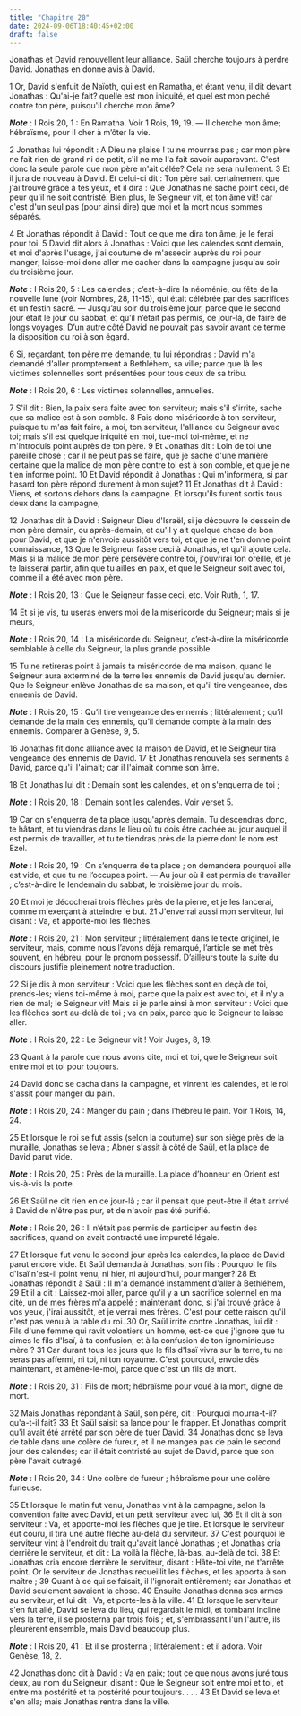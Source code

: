 ```yaml
---
title: "Chapitre 20"
date: 2024-09-06T18:40:45+02:00
draft: false
---
```



Jonathas et David renouvellent leur alliance.
Saül cherche toujours à perdre David.
Jonathas en donne avis à David.


1 Or, David s'enfuit de Naïoth, qui est en Ramatha, et étant venu, il dit devant Jonathas : Qu'ai-je fait? quelle est mon iniquité, et quel est mon péché contre ton père, puisqu'il cherche mon âme?

***Note*** :  I Rois 20, 1 : En Ramatha. Voir 1 Rois, 19, 19. ― Il cherche mon âme; hébraïsme, pour il cher à m’ôter la vie.

2 Jonathas lui répondit : A Dieu ne plaise ! tu ne mourras pas ; car mon père ne fait rien de grand ni de petit, s'il ne me l'a fait savoir auparavant. C'est donc la seule parole que mon père m'ait célée? Cela ne sera nullement. 3 Et il jura de nouveau à David. Et celui-ci dit : Ton père sait certainement que j'ai trouvé grâce à tes yeux, et il dira : Que Jonathas ne sache point ceci, de peur qu'il ne soit contristé. Bien plus, le Seigneur vit, et ton âme vit! car c'est d'un seul pas (pour ainsi dire) que moi et la mort nous sommes séparés.


4 Et Jonathas répondit à David : Tout ce que me dira ton âme, je le ferai pour toi. 5 David dit alors à Jonathas : Voici que les calendes sont demain, et moi d'après l'usage, j'ai coutume de m'asseoir auprès du roi pour manger; laisse-moi donc aller me cacher dans la campagne jusqu'au soir du troisième jour.

***Note*** :  I Rois 20, 5 : Les calendes ; c’est-à-dire la néoménie, ou fête de la nouvelle lune (voir Nombres, 28, 11-15), qui était célébrée par des sacrifices et un festin sacré. ― Jusqu’au soir du troisième jour, parce que le second jour était le jour du sabbat, et qu’il n’était pas permis, ce jour-là, de faire de longs voyages. D’un autre côté David ne pouvait pas savoir avant ce terme la disposition du roi à son égard.

6 Si, regardant, ton père me demande, tu lui répondras : David m'a demandé d'aller promptement à Bethléhem, sa ville; parce que là les victimes solennelles sont présentées pour tous ceux de sa tribu.

***Note*** :  I Rois 20, 6 : Les victimes solennelles, annuelles.

7 S'il dit : Bien, la paix sera faite avec ton serviteur; mais s'il s'irrite, sache que sa malice est à son comble. 8 Fais donc miséricorde à ton serviteur, puisque tu m'as fait faire, à moi, ton serviteur, l'alliance du Seigneur avec toi; mais s'il est quelque iniquité en moi, tue-moi toi-même, et ne m'introduis point auprès de ton père. 9 Et Jonathas dit : Loin de toi une pareille chose ; car il ne peut pas se faire, que je sache d'une manière certaine que la malice de mon père contre toi est à son comble, et que je ne t'en informe point. 10 Et David répondit à Jonathas : Qui m'informera, si par hasard ton père répond durement à mon sujet? 11 Et Jonathas dit à David : Viens, et sortons dehors dans la campagne. Et lorsqu'ils furent sortis tous deux dans la campagne,


12 Jonathas dit à David : Seigneur Dieu d'Israël, si je découvre le dessein de mon père demain, ou après-demain, et qu'il y ait quelque chose de bon pour David, et que je n'envoie aussitôt vers toi, et que je ne t'en donne point connaissance, 13 Que le Seigneur fasse ceci à Jonathas, et qu'il ajoute cela. Mais si la malice de mon père persévère contre toi, j'ouvrirai ton oreille, et je te laisserai partir, afin que tu ailles en paix, et que le Seigneur soit avec toi, comme il a été avec mon père.

***Note*** :  I Rois 20, 13 : Que le Seigneur fasse ceci, etc. Voir Ruth, 1, 17.

14 Et si je vis, tu useras envers moi de la miséricorde du Seigneur; mais si je meurs,

***Note*** :  I Rois 20, 14 : La miséricorde du Seigneur, c’est-à-dire la miséricorde semblable à celle du Seigneur, la plus grande possible.

15 Tu ne retireras point à jamais ta miséricorde de ma maison, quand le Seigneur aura exterminé de la terre les ennemis de David jusqu'au dernier. Que le Seigneur enlève Jonathas de sa maison, et qu'il tire vengeance, des ennemis de David.

***Note*** :  I Rois 20, 15 : Qu’il tire vengeance des ennemis ; littéralement ; qu’il demande de la main des ennemis, qu’il demande compte à la main des ennemis. Comparer à Genèse, 9, 5.

16 Jonathas fit donc alliance avec la maison de David, et le Seigneur tira vengeance des ennemis de David. 17 Et Jonathas renouvela ses serments à David, parce qu'il l'aimait; car il l'aimait comme son âme.


18 Et Jonathas lui dit : Demain sont les calendes, et on s'enquerra de toi ;

***Note*** :  I Rois 20, 18 : Demain sont les calendes. Voir verset 5.

19 Car on s'enquerra de ta place jusqu'après demain. Tu descendras donc, te hâtant, et tu viendras dans le lieu où tu dois être cachée au jour auquel il est permis de travailler, et tu te tiendras près de la pierre dont le nom est Ezel.

***Note*** :  I Rois 20, 19 : On s’enquerra de ta place ; on demandera pourquoi elle est vide, et que tu ne l’occupes point. ― Au jour où il est permis de travailler ; c’est-à-dire le lendemain du sabbat, le troisième jour du mois.

20 Et moi je décocherai trois flèches près de la pierre, et je les lancerai, comme m'exerçant à atteindre le but. 21 J'enverrai aussi mon serviteur, lui disant : Va, et apporte-moi les flèches.

***Note*** :  I Rois 20, 21 : Mon serviteur ; littéralement dans le texte originel, le serviteur, mais, comme nous l’avons déjà remarqué, l’article se met très souvent, en hébreu, pour le pronom possessif. D’ailleurs toute la suite du discours justifie pleinement notre traduction.

22 Si je dis à mon serviteur : Voici que les flèches sont en deçà de toi, prends-les; viens toi-même à moi, parce que la paix est avec toi, et il n'y a rien de mal; le Seigneur vit! Mais si je parle ainsi à mon serviteur : Voici que les flèches sont au-delà de toi ; va en paix, parce que le Seigneur te laisse aller.

***Note*** :  I Rois 20, 22 : Le Seigneur vit ! Voir Juges, 8, 19.

23 Quant à la parole que nous avons dite, moi et toi, que le Seigneur soit entre moi et toi pour toujours.


24 David donc se cacha dans la campagne, et vinrent les calendes, et le roi s'assit pour manger du pain.

***Note*** :  I Rois 20, 24 : Manger du pain ; dans l’hébreu le pain. Voir 1 Rois, 14, 24.

25 Et lorsque le roi se fut assis (selon la coutume) sur son siège près de la muraille, Jonathas se leva ; Abner s'assit à côté de Saül, et la place de David parut vide.

***Note*** :  I Rois 20, 25 : Près de la muraille. La place d’honneur en Orient est vis-à-vis la porte.

26 Et Saül ne dit rien en ce jour-là ; car il pensait que peut-être il était arrivé à David de n'être pas pur, et de n'avoir pas été purifié.

***Note*** :  I Rois 20, 26 : Il n’était pas permis de participer au festin des sacrifices, quand on avait contracté une impureté légale.

27 Et lorsque fut venu le second jour après les calendes, la place de David parut encore vide. Et Saül demanda à Jonathas, son fils : Pourquoi le fils d'Isaï n'est-il point venu, ni hier, ni aujourd'hui, pour manger? 28 Et Jonathas répondit à Saül : Il m'a demandé instamment d'aller à Bethléhem, 29 Et il a dit : Laissez-moi aller, parce qu'il y a un sacrifice solennel en ma cité, un de mes frères m'a appelé ; maintenant donc, si j'ai trouvé grâce à vos yeux, j'irai aussitôt, et je verrai mes frères. C'est pour cette raison qu'il n'est pas venu à la table du roi. 30 Or, Saül irrité contre Jonathas, lui dit : Fils d'une femme qui ravit volontiers un homme, est-ce que j'ignore que tu aimes le fils d'Isaï, à ta confusion, et à la confusion de ton ignominieuse mère ? 31 Car durant tous les jours que le fils d'Isaï vivra sur la terre, tu ne seras pas affermi, ni toi, ni ton royaume. C'est pourquoi, envoie dès maintenant, et amène-le-moi, parce que c'est un fils de mort.

***Note*** :  I Rois 20, 31 : Fils de mort; hébraïsme pour voué à la mort, digne de mort.

32 Mais Jonathas répondant à Saül, son père, dit : Pourquoi mourra-t-il? qu'a-t-il fait? 33 Et Saül saisit sa lance pour le frapper. Et Jonathas comprit qu'il avait été arrêté par son père de tuer David. 34 Jonathas donc se leva de table dans une colère de fureur, et il ne mangea pas de pain le second jour des calendes; car il était contristé au sujet de David, parce que son père l'avait outragé.

***Note*** :  I Rois 20, 34 : Une colère de fureur ; hébraïsme pour une colère furieuse.


35 Et lorsque le matin fut venu, Jonathas vint à la campagne, selon la convention faite avec David, et un petit serviteur avec lui, 36 Et il dit à son serviteur : Va, et apporte-moi les flèches que je tire. Et lorsque le serviteur eut couru, il tira une autre flèche au-delà du serviteur. 37 C'est pourquoi le serviteur vint à l'endroit du trait qu'avait lancé Jonathas ; et Jonathas cria derrière le serviteur, et dit : La voilà la flèche, là-bas, au-delà de toi. 38 Et Jonathas cria encore derrière le serviteur, disant : Hâte-toi vite, ne t'arrête point. Or le serviteur de Jonathas recueillit les flèches, et les apporta à son maître ; 39 Quant à ce qui se faisait, il l'ignorait entièrement; car Jonathas et David seulement savaient la chose. 40 Ensuite Jonathas donna ses armes au serviteur, et lui dit : Va, et porte-les à la ville. 41 Et lorsque le serviteur s'en fut allé, David se leva du lieu, qui regardait le midi, et tombant incliné vers la terre, il se prosterna par trois fois ; et, s'embrassant l'un l'autre, ils
pleurèrent ensemble, mais David beaucoup plus.

***Note*** :  I Rois 20, 41 : Et il se prosterna ; littéralement : et il adora. Voir Genèse, 18, 2.

42 Jonathas donc dit à David : Va en paix; tout ce que nous avons juré tous deux, au nom du Seigneur, disant : Que le Seigneur soit entre moi et toi, et entre ma postérité et ta postérité pour toujours. . . . 43 Et David se leva et s'en alla; mais Jonathas rentra dans la ville.

